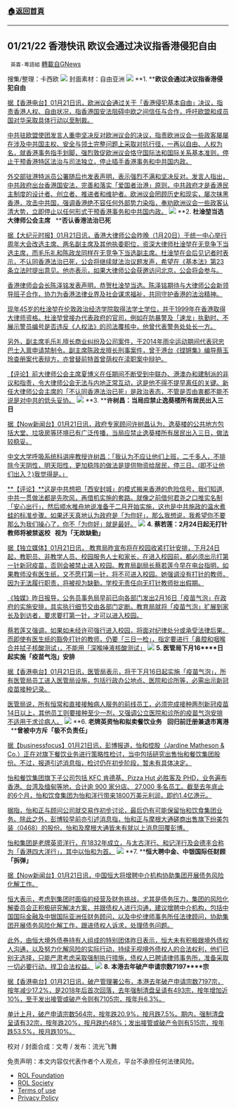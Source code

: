 ###  [:house:返回首頁](https://github.com/ourhimalayas/txt)
---


## 01/21/22 香港快讯 欧议会通过决议指香港侵犯自由
` 英喜-粵語組` [轉載自GNews](https://gnews.org/zh-hans/1890103/)

搜集/整理：卡西欧
![](https://assets.gnews.org/wp-content/uploads/2022/01/0121fenmian.jpg)
封面素材：自由亚洲
![](https://assets.gnews.org/wp-content/uploads/2022/01/Screen-Shot-2022-01-21-at-8.36.12-AM.png)
**1. ****欧议会通过决议指香港侵犯自由**

[据【香港电台】01月21日讯，欧洲议会通过关于「香港侵犯基本自由」决议，指责香港人权、自由状况，指香港国安法阻碍中欧之间信任与合作，呼吁欧盟和成员国对华采取具体行动以至制裁。](https://news.rthk.hk/rthk/ch/component/k2/1629907-20220121.htm)

[中共驻欧盟使团发言人重申坚决反对欧洲议会的决议，指责欧洲议会一些政客屡屡在涉及中共国主权、安全与领土完整问题上采取对抗行径，一再以自由、人权为名，就香港事务指手划脚，强烈敦促欧洲议会恪守国际法和国际关系基本准则，停止干预香港特区法治与司法独立，停止插手香港事务和中共国内政。](https://news.rthk.hk/rthk/ch/component/k2/1629907-20220121.htm)

[外交部驻港特派员公署随后也发表声明，表示强烈不满和坚决反对。发言人指出，中共政府出台香港国安法，完善和落实「爱国者治港」原则，中共政府才是香港民主制度的设计者、创立者、推进者和维护者。欧洲议会罔顾历史和现实，屡次抹黑香港，攻击中共国，强调香港绝不容任何外部势力染指，奉劝欧洲议会一些政客认清大势，立即停止以任何形式干预香港事务和中共国内政。](https://news.rthk.hk/rthk/ch/component/k2/1629907-20220121.htm)
![](https://assets.gnews.org/wp-content/uploads/2022/01/Screen-Shot-2022-01-21-at-8.36.21-AM.png)
**2. ****杜淦堃当选大律师公会主席****   ****否认香港法治已死**

[据【大纪元时报】01月21日讯，香港大律师公会昨晚（1月20日）于统一中心举行周年大会改选主席、两名副主席及其他执委职位，资深大律师杜淦堃在无竞争下当选主席，而毛乐礼和陈政龙同样在无竞争下当选副主席。杜淦堃在会后见记者时表示，不认同香港法治已死，公会将继续就法治议题发声，希望在《基本法》第23条立法时提出意见。他亦表示，如果大律师公会获邀访问北京，公会将会参与。](https://hk.epochtimes.com/news/2022-01-21/17282160)

[香港律师会会长陈泽铭发表声明，恭贺杜淦堃当选。陈泽铭期待与大律师公会新领导班子合作，协力为香港法律业界及社会谋求福祉，共同守护香港的法治精神。](https://hk.epochtimes.com/news/2022-01-21/17282160)

[现年45岁的杜淦堃在伦敦政治经济学院取得法学士学位，并于1999年在香港取得大律师资格。杜淦堃曾接办代表政府的官司，例如在防暴警及「速龙」执勤时、不展示警员编号是否违反《人权法》的司法覆核中，他曾代表警务处处长一方。](https://hk.epochtimes.com/news/2022-01-21/17282160)

[另外，副主席毛乐礼擅长商业纠纷及公司案件，于2014年雨伞运动期间代表冠忠巴士入禀申请禁制令。副主席陈政龙擅长刑事案件，曾于港台《铿锵集》编导蔡玉玲查册案代表辩方，亦曾替前特首曾荫权在渎职案中辩护。](https://hk.epochtimes.com/news/2022-01-21/17282160)

[【评论】前大律师公会主席夏博义在任期间不断受到中联办、港澳办和建制派的非议和指责，令大律师公会无法与内地正常互动，这是他不得不提早离任的关键。新任大律师公会主席的「不认同香港法治已死」是政治表态，不管是否由衷都不能不说是对中共的低头妥协。](https://hk.epochtimes.com/news/2022-01-21/17282160)
![](https://assets.gnews.org/wp-content/uploads/2022/01/Screen-Shot-2022-01-21-at-8.36.31-AM.png)
**3. ****许树昌：当局应禁止逸葵楼所有居民出入三日**

[据【Now新闻台】01月21日讯，政府专家顾问许树昌认为，逸葵楼的公共地方包括大堂、垃圾房等环境已有广泛传播，当局应禁止逸葵楼所有居民出入三日，做法较稳妥。](https://news.now.com/home/local/player?newsId=463994)

[中文大学呼吸系统科讲座教授许树昌：「我认为不应让他们上班，二千多人，不排除今天阴性，明天阳性，更加稳阵的做法是提供物资给居民，停三日。(即不让他们出入？)我觉得是。」](https://news.now.com/home/local/player?newsId=463994)

[**【评论】**这是中共想把「西安封城」的模式搬来香港的危险信号，我们知道,中共一贯做法都是先吹风，再借机实施的套路。就像之前借何君尧之口推实名制「安心出行」，然后顺水推舟地说准备于二月开始实施，这也是中共施政的温水煮蛙的标准步骤。如果还天真地认为政府是「为你好」，那么我想说，我希望你不要那么为我们操心了，你不「为你好」就是最好。](https://news.now.com/home/local/player?newsId=463994)
![](https://assets.gnews.org/wp-content/uploads/2022/01/Screen-Shot-2022-01-21-at-8.36.42-AM.png)
**4. ****蔡若莲：****2****月****24****日起无打针教师将被禁返校****   ****视为「无故缺勤****」**

[据【独立媒体】01月21日讯， 教育局昨宣布将在校园收紧打针安排，下月24日起，教职员、非教学人员、校园服务人士和家长，在进入校园前，都必须出示打第一针新冠疫苗，否则会被禁止进入校园。教育局副局长蔡若莲今早在电台指明，如果教师没有医生纸，又不愿打第一针，将不可进入校园。她强调没有打针的教师，因为无法履行职责，将被视为缺勤，学校无责任向无打针教师批出假期。](https://www.inmediahk.net/node/政經/蔡若蓮：2月24日起無打針教師將被禁返校-視為「無故缺勤-」)

[《独媒》昨日报导，公务员事务局早前已向各部门发出2月16日「疫苗气泡」在政府的实施安排，具实执行细节交由各部门定断。教育局就将「疫苗气泡」扩展到家长及到访者，要求要打第一针，才可以进入校园。](https://www.inmediahk.net/node/政經/蔡若蓮：2月24日起無打針教師將被禁返校-視為「無故缺勤-」)

[蔡若莲又强调，如果如未经许可强行进入校园，将面对纪律处分或承受法律后果。而即使有医生纸的豁免打针的教师，仍要「三日一检」，指定要进行「鼻腔和咽喉合并拭子核酸测试」，不能用「深喉唾液核酸测试」](https://www.inmediahk.net/node/政經/蔡若蓮：2月24日起無打針教師將被禁返校-視為「無故缺勤-」)
![](https://assets.gnews.org/wp-content/uploads/2022/01/Screen-Shot-2022-01-21-at-8.36.58-AM.png)
**5. ****医管局下月****16****日起实施「疫苗气泡」安排**

[据【香港电台】01月21日讯，医管局表示，将于下月16日起实施「疫苗气泡」，所有医管局员工进入医管局设施，包括行政办公地点、医院和诊所等，必需出示新冠疫苗接种记录。](https://news.rthk.hk/rthk/ch/component/k2/1629979-20220121.htm?spTabChangeable=0)

[医管局说，所有恒常和直接接触病人服务的前线员工，必须完成接种两剂新冠疫苗14日以上，其他员工则要接种至少一剂，又强调公立医院和诊所的疫苗气泡安排不适用于求诊病人。](https://news.rthk.hk/rthk/ch/component/k2/1629979-20220121.htm?spTabChangeable=0)
![](https://assets.gnews.org/wp-content/uploads/2022/01/Screen-Shot-2022-01-21-at-8.37.07-AM.png)
**6. ****老牌英资怡和拟卖餐饮业务****   ****回归前迁册兼退市离港****   ****曾被中方斥「极不负责任」**

[据【businessfocus】01月21日讯，彭博报道，怡和控股（Jardine Matheson & Co.）正在对旗下餐饮业务进行策略性检讨，当中包括研究出售怡和餐饮集团股份。不过，报道引述消息指，检讨仍在初步阶段，暂未有具体决定。](http://businessfocus.io/article/187877/英資-怡和-餐飲)

[怡和餐饮集团旗下子公司包括 KFC 肯德基、Pizza Hut 必胜客及 PHD，业务遍布香港、台湾及缅甸等地，合计逾 900 家分店、 27,000 多名员工。截至去年底止的6个月，怡和饮食集团为怡和洋行带来1800万美元利润，即约1.4亿港元。](http://businessfocus.io/article/187877/英資-怡和-餐飲)

[据指，怡和正与顾问公司就交易作初步讨论，最后仍有可能保留怡和饮食集团业务。除此之外，彭博较早前亦引述消息指，怡和正与摩根大通磋商出售旗下纷美包装（0468）的股份。怡和及摩根大通皆未有就以上消息回覆彭博。](http://businessfocus.io/article/187877/英資-怡和-餐飲)

[怡和集团是老牌英资洋行，在1832年成立，与太古洋行、和记洋行及会德丰合称为「香港四大洋行」，其中以怡和为首。](http://businessfocus.io/article/187877/英資-怡和-餐飲)
![](https://assets.gnews.org/wp-content/uploads/2022/01/Screen-Shot-2022-01-21-at-8.37.16-AM.png)
**7. ****恒大聘中金、中银国际任财顾「拆弹」**

[据【Now新闻台】01月21日讯，中国恒大将增聘中介机构协助集团开展债务风险化解工作。](https://news.now.com/home/finance/player?newsId=463979)

[恒大表示，考虑到集团时面临的经营及财务挑战，尤其是债务压力，集团的风险化解委员会正积极研究解决方案，并跟债权人进行沟通，建议增聘中介机构，包括中国国际金融及中银国际亚洲任财务顾问，以及中伦律师事务所任法律顾问，协助集团开展债务风险化解工作，跟进债权人诉求，处理债务问题。](https://news.now.com/home/finance/player?newsId=463979)

[此外，由恒大境外债券持有人组成的特别团体昨日表示，恒大未有积极跟境外债权人沟通，以及努力化解风险的实际行动，持续无视境外债权人的合法权利，他们已别无选择，只能严肃考虑采取强制执行措施，债权人已聘请律师事务所，准备采取一切必要行动，捍卫合法权益。](https://news.now.com/home/finance/player?newsId=463979)
![](https://assets.gnews.org/wp-content/uploads/2022/01/Screen-Shot-2022-01-21-at-8.37.24-AM.png)
**8. ****本港去年破产申请宗数****7197****宗**

[据【香港电台】01月21日讯，破产管理署公布，本港去年破产申请宗数7197宗，按年减少17.2%，是2018年后首次回落，去年强制清盘呈请有493宗，按年增加近10%，至于发出接管或破产令则有7105宗，按年升6.3%。](https://news.rthk.hk/rthk/ch/component/k2/1629938-20220121.htm)

[单计上月，破产申请宗数564宗，按年跌20.9%，按月跌7.5%。期内，强制清盘呈请有32宗，按年跌20%，按月跌约48%；发出接管或破产令则有515宗，按年跌53.5%，按月跌10%。](https://news.rthk.hk/rthk/ch/component/k2/1629938-20220121.htm)

校对 / 封面合成：文粤 / 发布：流光飞舞

 

免责声明：本文内容仅代表作者个人观点，平台不承担任何法律风险。

- [ROL Foundation](https://rolfoundation.org/)
- [ROL Society](https://rolsociety.org/)
- [Terms of use](https://gnews.org/terms-of-use-3/)
- [Privacy Policy](https://gnews.org/privacy-policy/)
